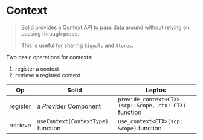 # Context

> Solid provides a Context API to pass data around without relying on passing through props.
> 
> This is useful for sharing `Signals` and `Stores`.

Two basic operations for contexts:
1. register a context
2. retrieve a registed context

| Op       | Solid                  | Leptos                     |
| -------- | ---------------------- | -------------------------- |
| register | a _Provider_ Component | `provide_context<CTX>(scp: Scope, ctx: CTX)` function |
| retrieve | `useContext(ContextType)` function  | `use_context<CTX>(scp: Scope)` function                           |

